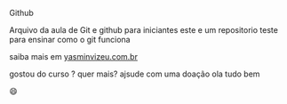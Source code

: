 Github

Arquivo da aula de Git e github para iniciantes
 este e um repositorio teste para ensinar como o git funciona

 saiba mais em  [yasminvizeu.com.br](http://yasminvizeu@gmail.com)

 gostou do curso ? quer mais? ajsude com uma doação
  ola tudo bem 

  :smile: